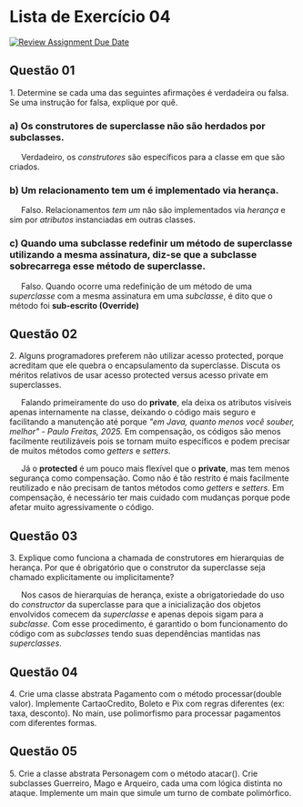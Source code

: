 # Lista de Exercício 04

[![Review Assignment Due Date](https://classroom.github.com/assets/deadline-readme-button-22041afd0340ce965d47ae6ef1cefeee28c7c493a6346c4f15d667ab976d596c.svg)](https://classroom.github.com/a/ybM3WQNb)

## Questão 01

1\. Determine se cada uma das seguintes afirmações é verdadeira ou falsa. Se uma instrução for falsa, explique por quê.

### a) Os construtores de superclasse não são herdados por subclasses.

$\quad$ Verdadeiro, os _construtores_ são específicos para a classe em que são criados.

### b) Um relacionamento **tem um** é implementado via herança.

$\quad$ Falso. Relacionamentos _tem um_ não são implementados via _herança_ e sim por _atributos_ instanciadas em outras classes.

### c) Quando uma subclasse redefinir um método de superclasse utilizando a mesma assinatura, diz-se que a subclasse sobrecarrega esse método de superclasse.

$\quad$ Falso. Quando ocorre uma redefinição de um método de uma _superclasse_ com a mesma assinatura em uma _subclasse_, é dito que o método foi **sub-escrito (Override)**

## Questão 02

2\. Alguns programadores preferem não utilizar acesso protected, porque acreditam que ele quebra o encapsulamento da superclasse. Discuta os méritos relativos de usar acesso protected versus acesso private em superclasses.

$\quad$ Falando primeiramente do uso do **private**, ela deixa os atributos visíveis apenas internamente na classe, deixando o código mais seguro e facilitando a manutenção até porque _"em Java, quanto menos você souber, melhor" - Paulo Freitas, 2025._ Em compensação, os códigos são menos facilmente reutilizáveis pois se tornam muito específicos e podem precisar de muitos métodos como _getters_ e _setters_.

$\quad$ Já o **protected** é um pouco mais flexível que o **private**, mas tem menos segurança como compensação. Como não é tão restrito é mais facilmente reutilizado e não precisam de tantos métodos como _getters_ e _setters_. Em compensação, é necessário ter mais cuidado com mudanças porque pode afetar muito agressivamente o código.

## Questão 03

3\. Explique como funciona a chamada de construtores em hierarquias de herança. Por que é obrigatório que o construtor da superclasse seja chamado explicitamente ou implicitamente?

$\quad$ Nos casos de hierarquias de herança, existe a obrigatoriedade do uso do _constructor_ da superclasse para que a inicialização dos objetos envolvidos comecem da _superclasse_ e apenas depois sigam para a _subclasse_. Com esse procedimento, é garantido o bom funcionamento do código com as _subclasses_ tendo suas dependências mantidas nas _superclasses_.

## Questão 04

4\. Crie uma classe abstrata Pagamento com o método processar(double valor). Implemente CartaoCredito, Boleto e Pix com regras diferentes (ex: taxa, desconto). No main, use polimorfismo para processar pagamentos com diferentes formas.

## Questão 05

5\. Crie a classe abstrata Personagem com o método atacar(). Crie subclasses Guerreiro, Mago e Arqueiro, cada uma com lógica distinta no ataque. Implemente um main que simule um turno de combate polimórfico.
